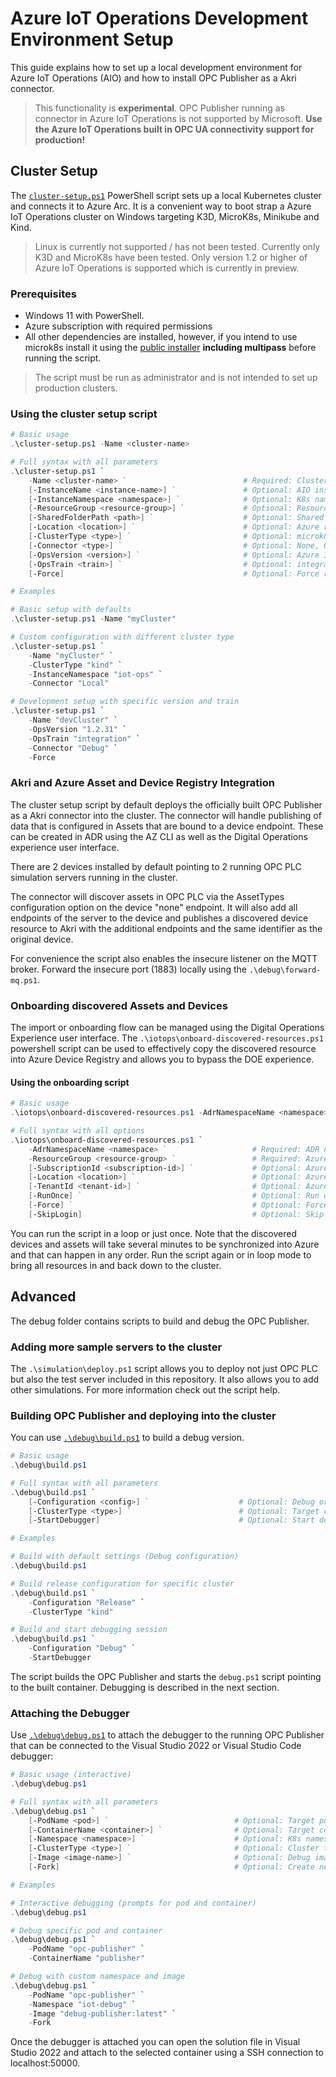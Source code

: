 # Azure IoT Operations Development Environment Setup

This guide explains how to set up a local development environment for Azure IoT Operations (AIO)
and how to install OPC Publisher as a Akri connector.

> This functionality is **experimental**. OPC Publisher running as connector in Azure IoT Operations
> is not supported by Microsoft.
> **Use the Azure IoT Operations built in OPC UA connectivity support for production!**

## Cluster Setup

The [`cluster-setup.ps1`](./cluster-setup.ps1) PowerShell script sets up a local Kubernetes
cluster and connects it to Azure Arc. It is a convenient way to boot strap a Azure IoT
Operations cluster on Windows targeting K3D, MicroK8s, Minikube and Kind.

> Linux is currently not supported / has not been tested.
> Currently only K3D and MicroK8s have been tested.
> Only version 1.2 or higher of Azure IoT Operations is supported which is currently in
> preview.

### Prerequisites

- Windows 11 with PowerShell.
- Azure subscription with required permissions
- All other dependencies are installed, however, if you intend to use microk8s install it using the
  [public installer](https://microk8s.io/docs/install-windows) **including multipass** before
  running the script.

> The script must be run as administrator and is not intended to set up production clusters.

### Using the cluster setup script

```powershell
# Basic usage
.\cluster-setup.ps1 -Name <cluster-name>

# Full syntax with all parameters
.\cluster-setup.ps1 `
    -Name <cluster-name> `                          # Required: Cluster and resource name
    [-InstanceName <instance-name>] `               # Optional: AIO instance name (default: same as cluster)
    [-InstanceNamespace <namespace>] `              # Optional: K8s namespace (default: azure-iot-operations)
    [-ResourceGroup <resource-group>] `             # Optional: Resource group (default: same as cluster)
    [-SharedFolderPath <path>] `                    # Optional: Shared storage path (default: C:\Shared)
    [-Location <location>] `                        # Optional: Azure region (default: westus)
    [-ClusterType <type>] `                         # Optional: microk8s, kind, k3d, minikube (default: microk8s)
    [-Connector <type>] `                           # Optional: None, Official, Local, Debug (default: Official)
    [-OpsVersion <version>] `                       # Optional: Azure IoT Operations version
    [-OpsTrain <train>] `                           # Optional: integration, stable, dev (default: integration)
    [-Force]                                        # Optional: Force reinstallation

# Examples

# Basic setup with defaults
.\cluster-setup.ps1 -Name "myCluster"

# Custom configuration with different cluster type
.\cluster-setup.ps1 `
    -Name "myCluster" `
    -ClusterType "kind" `
    -InstanceNamespace "iot-ops" `
    -Connector "Local"

# Development setup with specific version and train
.\cluster-setup.ps1 `
    -Name "devCluster" `
    -OpsVersion "1.2.31" `
    -OpsTrain "integration" `
    -Connector "Debug" `
    -Force

```

### Akri and Azure Asset and Device Registry Integration

The cluster setup script by default deploys the officially built OPC Publisher as a Akri
connector into the cluster. The connector will handle publishing of data that is configured
in Assets that are bound to a device endpoint. These can be created in ADR using the AZ CLI
as well as the Digital Operations experience user interface.

There are 2 devices installed by default pointing to 2 running OPC PLC simulation servers
running in the cluster.

The connector will discover assets in OPC PLC via the AssetTypes configuration option on
the device "none" endpoint. It will also add all endpoints of the server to the device
and publishes a discovered device resource to Akri with the additional endpoints and the
same identifier as the original device.

For convenience the script also enables the insecure listener on the MQTT broker. Forward
the insecure port (1883) locally using the `.\debug\forward-mq.ps1`.

### Onboarding discovered Assets and Devices

The import or onboarding flow can be managed using the Digital Operations Experience user
interface. The `.\iotops\onboard-discovered-resources.ps1` powershell script can be used
to effectively copy the discovered resource into Azure Device Registry and allows you to
bypass the DOE experience.

#### Using the onboarding script

```powershell
# Basic usage
.\iotops\onboard-discovered-resources.ps1 -AdrNamespaceName <namespace> -ResourceGroup <resource-group>

# Full syntax with all options
.\iotops\onboard-discovered-resources.ps1 `
    -AdrNamespaceName <namespace> `                   # Required: ADR namespace name
    -ResourceGroup <resource-group> `                 # Required: Azure resource group
    [-SubscriptionId <subscription-id>] `             # Optional: Azure subscription ID
    [-Location <location>] `                          # Optional: Azure region (default: westus)
    [-TenantId <tenant-id>] `                         # Optional: Azure tenant ID
    [-RunOnce] `                                      # Optional: Run once and exit
    [-Force] `                                        # Optional: Force update existing resources
    [-SkipLogin]                                      # Optional: Skip Azure login
```

You can run the script in a loop or just once. Note that the discovered devices and assets will
take several minutes to be synchronized into Azure and that can happen in any order. Run the script
again or in loop mode to bring all resources in and back down to the cluster.

## Advanced

The debug folder contains scripts to build and debug the OPC Publisher.

### Adding more sample servers to the cluster

The `.\simulation\deploy.ps1` script allows you to deploy not just OPC PLC but also the test server
included in this repository. It also allows you to add other simulations.  For more information
check out the script help.

### Building OPC Publisher and deploying into the cluster

You can use [`.\debug\build.ps1`](./debug/build.ps1) to build a debug version.

```powershell
# Basic usage
.\debug\build.ps1

# Full syntax with all parameters
.\debug\build.ps1 `
    [-Configuration <config>] `                    # Optional: Debug or Release (default: Debug)
    [-ClusterType <type>] `                        # Optional: Target cluster type (default: microk8s)
    [-StartDebugger]                               # Optional: Start debugger after build

# Examples

# Build with default settings (Debug configuration)
.\debug\build.ps1

# Build release configuration for specific cluster
.\debug\build.ps1 `
    -Configuration "Release" `
    -ClusterType "kind"

# Build and start debugging session
.\debug\build.ps1 `
    -Configuration "Debug" `
    -StartDebugger
```

The script builds the OPC Publisher and starts the `debug.ps1` script pointing to the built container.
Debugging is described in the next section.

### Attaching the Debugger

Use [`.\debug\debug.ps1`](./debug/debug.ps1) to attach the debugger to the running OPC Publisher that
can be connected to the Visual Studio 2022 or Visual Studio Code debugger:

```powershell
# Basic usage (interactive)
.\debug\debug.ps1

# Full syntax with all parameters
.\debug\debug.ps1 `
    [-PodName <pod>] `                            # Optional: Target pod name (prompts if omitted)
    [-ContainerName <container>] `                # Optional: Target container name (prompts if omitted)
    [-Namespace <namespace>] `                    # Optional: K8s namespace (default: azure-iot-operations)
    [-ClusterType <type>] `                       # Optional: Cluster type (default: microk8s)
    [-Image <image-name>] `                       # Optional: Debug image to replace in pod
    [-Fork]                                       # Optional: Create new pod instead of modifying existing

# Examples

# Interactive debugging (prompts for pod and container)
.\debug\debug.ps1

# Debug specific pod and container
.\debug\debug.ps1 `
    -PodName "opc-publisher" `
    -ContainerName "publisher"

# Debug with custom namespace and image
.\debug\debug.ps1 `
    -PodName "opc-publisher" `
    -Namespace "iot-debug" `
    -Image "debug-publisher:latest" `
    -Fork
```

Once the debugger is attached you can open the solution file in Visual Studio 2022 and
attach to the selected container using a SSH connection to localhost:50000.